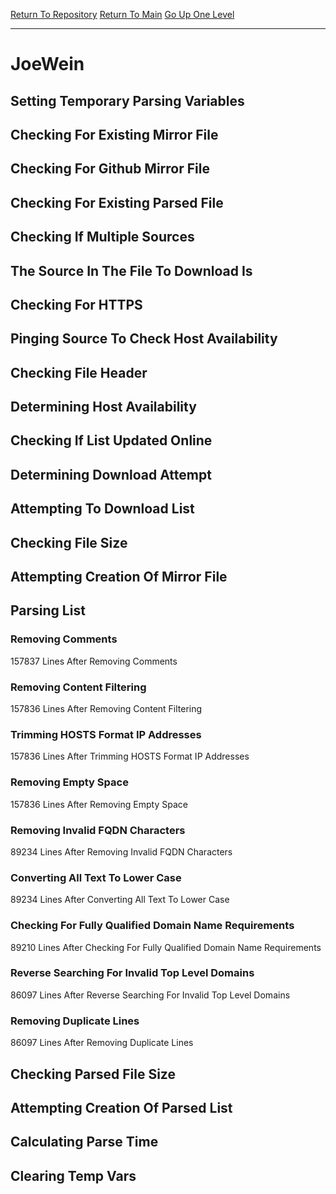 [Return To Repository](https://github.com/deathbybandaid/piholeparser/)
[Return To Main](https://github.com/deathbybandaid/piholeparser/blob/master/RecentRunLogs/Mainlog.md)
[Go Up One Level](https://github.com/deathbybandaid/piholeparser/blob/master/RecentRunLogs/TopLevelScripts/30-Processing-External-Blacklists.md)
____________________________________
# JoeWein
## Setting Temporary Parsing Variables
## Checking For Existing Mirror File
## Checking For Github Mirror File
## Checking For Existing Parsed File
## Checking If Multiple Sources
## The Source In The File To Download Is
## Checking For HTTPS
## Pinging Source To Check Host Availability
## Checking File Header
## Determining Host Availability
## Checking If List Updated Online
## Determining Download Attempt
## Attempting To Download List
## Checking File Size
## Attempting Creation Of Mirror File
## Parsing List
### Removing Comments
157837 Lines After Removing Comments
### Removing Content Filtering
157836 Lines After Removing Content Filtering
### Trimming HOSTS Format IP Addresses
157836 Lines After Trimming HOSTS Format IP Addresses
### Removing Empty Space
157836 Lines After Removing Empty Space
### Removing Invalid FQDN Characters
89234 Lines After Removing Invalid FQDN Characters
### Converting All Text To Lower Case
89234 Lines After Converting All Text To Lower Case
### Checking For Fully Qualified Domain Name Requirements
89210 Lines After Checking For Fully Qualified Domain Name Requirements
### Reverse Searching For Invalid Top Level Domains
86097 Lines After Reverse Searching For Invalid Top Level Domains
### Removing Duplicate Lines
86097 Lines After Removing Duplicate Lines
## Checking Parsed File Size
## Attempting Creation Of Parsed List
## Calculating Parse Time
## Clearing Temp Vars
